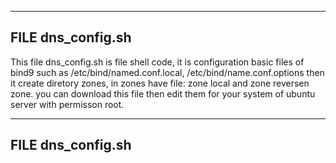 -------------------------------------------------------------------------------
FILE dns_config.sh
-------------------------------------------------------------------------------
This file dns_config.sh is file shell code, it is configuration basic files of bind9 such as /etc/bind/named.conf.local, /etc/bind/name.conf.options then it create diretory zones, in zones have file: zone local and zone reversen zone.
you can download this file then edit them for your system of ubuntu server with permisson root.



-------------------------------------------------------------------------------
FILE dns_config.sh
-------------------------------------------------------------------------------




